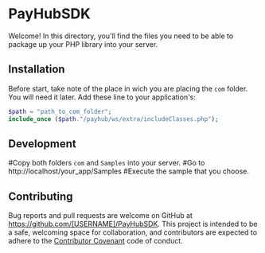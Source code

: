 # PayHubSDK

Welcome! In this directory, you'll find the files you need to be able to package up your PHP library into your server. 

## Installation

Before start, take note of the place in wich you are placing the ``com`` folder. You will need it later.
Add these line to your application's:

```php
$path = "path_to_com_folder";
include_once ($path."/payhub/ws/extra/includeClasses.php");
```

## Development

#Copy both folders ``com`` and `Samples` into your server.
#Go to http://localhost/your_app/Samples
#Execute the sample that you choose.



## Contributing

Bug reports and pull requests are welcome on GitHub at https://github.com/[USERNAME]/PayHubSDK. This project is intended to be a safe, welcoming space for collaboration, and contributors are expected to adhere to the [Contributor Covenant](contributor-covenant.org) code of conduct.


